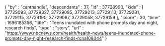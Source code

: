 {
  "by" : "canthandle",
  "descendants" : 37,
  "id" : 37728990,
  "kids" : [ 37729093, 37729327, 37729095, 37729213, 37729113, 37729281, 37729115, 37729190, 37729087, 37729058, 37729159 ],
  "score" : 30,
  "time" : 1696185356,
  "title" : "Teens inundated with phone prompts day and night, research finds",
  "type" : "story",
  "url" : "https://www.nbcnews.com/health/health-news/teens-inundated-phone-prompts-day-night-research-finds-rcna108044"
}
